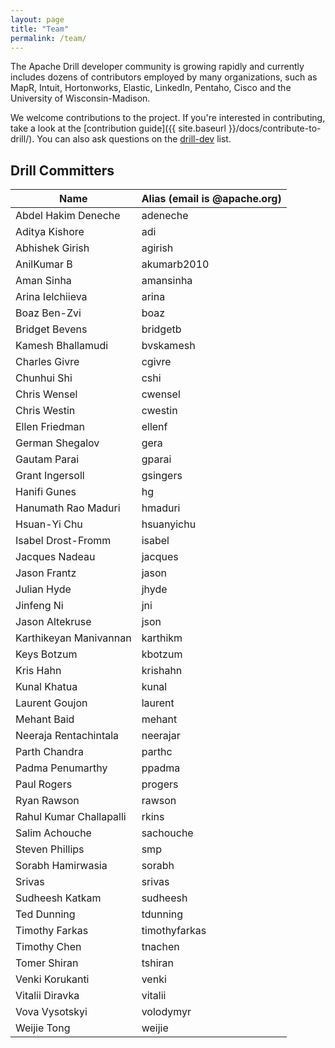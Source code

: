 ```yaml
---
layout: page
title: "Team"
permalink: /team/
---
```

The Apache Drill developer community is growing rapidly and currently includes dozens of contributors employed by many organizations, such as MapR, Intuit, Hortonworks, Elastic, LinkedIn, Pentaho, Cisco and the University of Wisconsin-Madison.

We welcome contributions to the project. If you're interested in contributing, take a look at the [contribution guide]({{ site.baseurl }}/docs/contribute-to-drill/). You can also ask questions on the [drill-dev](mailto:dev@drill.apache.org) list.

## Drill Committers

| **Name**                    | **Alias (email is <alias>@apache.org)** |
|-------------------------|-------------------------------------|
| Abdel Hakim Deneche     | adeneche                            |
| Aditya Kishore          | adi                                 |
| Abhishek Girish         | agirish                             |
| AnilKumar B             | akumarb2010                         |
| Aman Sinha              | amansinha                           |
| Arina Ielchiieva        | arina                               |
| Boaz Ben-Zvi            | boaz                                |
| Bridget Bevens          | bridgetb                            |
| Kamesh Bhallamudi       | bvskamesh                           |
| Charles Givre           | cgivre                              |
| Chunhui Shi             | cshi                                |
| Chris Wensel            | cwensel                             |
| Chris Westin            | cwestin                             |
| Ellen Friedman          | ellenf                              |
| German Shegalov         | gera                                |
| Gautam Parai            | gparai                              |
| Grant Ingersoll         | gsingers                            |
| Hanifi Gunes            | hg                                  |
| Hanumath Rao Maduri     | hmaduri                             |
| Hsuan-Yi Chu            | hsuanyichu                          |
| Isabel Drost-Fromm      | isabel                              |
| Jacques Nadeau          | jacques                             |
| Jason Frantz            | jason                               |
| Julian Hyde             | jhyde                               |
| Jinfeng Ni              | jni                                 |
| Jason Altekruse         | json                                |
| Karthikeyan Manivannan  | karthikm                            |
| Keys Botzum             | kbotzum                             |
| Kris Hahn               | krishahn                            |
| Kunal Khatua            | kunal                               |
| Laurent Goujon          | laurent                             |
| Mehant Baid             | mehant                              |
| Neeraja Rentachintala   | neerajar                            |
| Parth Chandra           | parthc                              |
| Padma Penumarthy        | ppadma                              |
| Paul Rogers             | progers                             |
| Ryan Rawson             | rawson                              |
| Rahul Kumar Challapalli | rkins                               |
| Salim Achouche          | sachouche                           |
| Steven Phillips         | smp                                 |
| Sorabh Hamirwasia       | sorabh                              |
| Srivas                  | srivas                              |
| Sudheesh Katkam         | sudheesh                            |
| Ted Dunning             | tdunning                            |
| Timothy Farkas          | timothyfarkas                       |
| Timothy Chen            | tnachen                             |
| Tomer Shiran            | tshiran                             |
| Venki Korukanti         | venki                               |
| Vitalii Diravka         | vitalii                             |
| Vova Vysotskyi          | volodymyr                           |
| Weijie Tong             | weijie                              |
